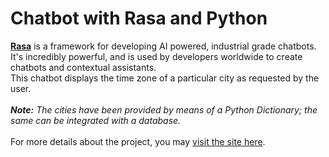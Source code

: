 # Chatbot with Rasa and Python
<b><a href="https://rasa.com/">Rasa</a></b> is a framework for developing AI powered, industrial grade chatbots. It's incredibly powerful, and is used by developers worldwide to create chatbots and contextual assistants.<br>
This chatbot displays the time zone of a particular city as requested by the user.<br><br>
<i><b>Note:</b> The cities have been provided by means of a Python Dictionary; the same can be integrated with a database.</i><br><br>
For more details about the project, you may <a href="https://www.coursera.org/projects/chatbot-rasa-python">visit the site here</a>.
